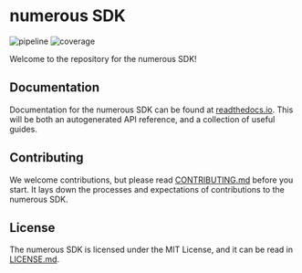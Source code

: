 # numerous SDK

![pipeline](https://gitlab.com/numerous/numerous.sdk/badges/main/pipeline.svg)
![coverage](https://gitlab.com/numerous/numerous.sdk/badges/main/coverage.svg?job=pytest)

Welcome to the repository for the numerous SDK!

## Documentation

Documentation for the numerous SDK can be found at
[readthedocs.io](numeroussdk.readthedocs.io). This will be both an autogenerated
API reference, and a collection of useful guides.

## Contributing

We welcome contributions, but please read [CONTRIBUTING.md](CONTRIBUTING.md)
before you start. It lays down the processes and expectations of contributions
to the numerous SDK.

## License

The numerous SDK is licensed under the MIT License, and it can be read in
[LICENSE.md](LICENSE.txt).
